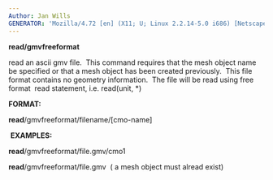 ```yaml
---
Author: Jan Wills
GENERATOR: 'Mozilla/4.72 [en] (X11; U; Linux 2.2.14-5.0 i686) [Netscape]'
---
```


 **read/gmvfreeformat**

  read an ascii gmv file.  This command requires that the mesh object
  name be specified or that a mesh object has been created
  previously.  This file format contains no geometry information.  The
  file will be read using free format  read statement, i.e.
  read(unit,
*)

 **FORMAT:**

  **read**/gmvfreeformat/filename/[cmo-name]

  **EXAMPLES:**

  **read**/gmvfreeformat/file.gmv/cmo1

  **read**/gmvfreeformat/file.gmv  ( a mesh object must alread exist)

   

